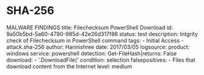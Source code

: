 # SHA-256
MALWARE FINDINGS 
title: Filechecksum PowerShell Download
id: 9a50b5bd-5a60-4790-985d-42e26d317f86
status: test
description: Intgrity check of Filechecksum in PowerShell command
tags:
    - Initial Access
    - attack.sha-256
author: Harinishree
date: 2017/03/05
logsource:
    product: windows
    service: powershell
detection:
    Get-FileHash|returns: False
    download:
        - '.DownloadFile('
    condition: selection
falsepositives:
    - Files that download content from the Internet
level: medium
